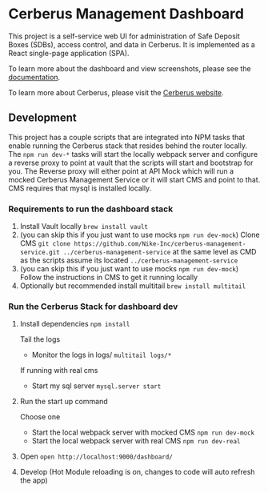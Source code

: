 # Cerberus Management Dashboard

This project is a self-service web UI for administration of Safe Deposit Boxes (SDBs), access control, and data in Cerberus. It is implemented as a React single-page application (SPA).

To learn more about the dashboard and view screenshots, please see the [documentation](http://engineering.nike.com/cerberus/docs/user-guide/dashboard).

To learn more about Cerberus, please visit the [Cerberus website](http://engineering.nike.com/cerberus/).

## Development
This project has a couple scripts that are integrated into NPM tasks that enable running the Cerberus stack that resides behind the router locally.
The `npm run dev-*` tasks will start the locally webpack server and configure a reverse proxy to point at vault that the scripts will start and bootstrap for you.
The Reverse proxy will either point at API Mock which will run a mocked Cerberus Management Service or it will start CMS and point to that. CMS requires that mysql is installed locally.

### Requirements to run the dashboard stack
1. Install Vault locally `brew install vault`
2. (you can skip this if you just want to use mocks `npm run dev-mock`) Clone CMS `git clone https://github.com/Nike-Inc/cerberus-management-service.git ../cerberus-management-service` at the same level as CMD as the scripts assume its located `../cerberus-management-service`
3. (you can skip this if you just want to use mocks `npm run dev-mock`) Follow the instructions in CMS to get it running locally
4. Optionally but recommended install multitail `brew install multitail`

### Run the Cerberus Stack for dashboard dev
1. Install dependencies `npm install`
    
    Tail the logs

    * Monitor the logs in logs/ `multitail logs/*`
    
    If running with real cms
    
    * Start my sql server `mysql.server start`
    
2. Run the start up command
    
    Choose one
    
    * Start the local webpack server with mocked CMS `npm run dev-mock`
    * Start the local webpack server with real CMS `npm run dev-real`
    
3. Open `open http://localhost:9000/dashboard/`
4. Develop (Hot Module reloading is on, changes to code will auto refresh the app)
